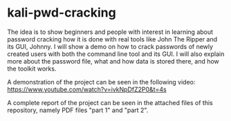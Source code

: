 # kali-pwd-cracking
The idea is to show beginners and people with interest in learning about password cracking how it is done with real tools like John The Ripper and its GUI, Johnny. I will show a demo on how to crack passwords of newly created users with both the command line tool and its GUI. I will also explain more about the password file, what and how data is stored there, and how the toolkit works.

A demonstration of the project can be seen in the following video: https://www.youtube.com/watch?v=ivkNpDfZ2P0&t=4s

A complete report of the project can be seen in the attached files of this repository, namely PDF files "part 1" and "part 2".